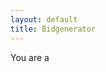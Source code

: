 ```yaml
---
layout: default
title: Bidgenerator
---
```

You are a <script>document.write(['dog', 'horse', 'cat'][Math.floor(Math.random() * 3)] + ['-faced', '-mouthed', '-eyed'][Math.floor(Math.random() * 3)] + ' ' + ['pony', 'horse', 'dog', 'cat', 'ferret'][Math.floor(Math.random() * 5)] + ' ' + ['soldier', 'wizard', 'thief'][Math.floor(Math.random() * 3)] + '.')
</script>
